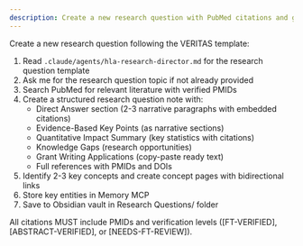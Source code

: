 ```yaml
---
description: Create a new research question with PubMed citations and grant-ready formatting
---
```


Create a new research question following the VERITAS template:

1. Read `.claude/agents/hla-research-director.md` for the research question template
2. Ask me for the research question topic if not already provided
3. Search PubMed for relevant literature with verified PMIDs
4. Create a structured research question note with:
   - Direct Answer section (2-3 narrative paragraphs with embedded citations)
   - Evidence-Based Key Points (as narrative sections)
   - Quantitative Impact Summary (key statistics with citations)
   - Knowledge Gaps (research opportunities)
   - Grant Writing Applications (copy-paste ready text)
   - Full references with PMIDs and DOIs
5. Identify 2-3 key concepts and create concept pages with bidirectional links
6. Store key entities in Memory MCP
7. Save to Obsidian vault in Research Questions/ folder

All citations MUST include PMIDs and verification levels ([FT-VERIFIED], [ABSTRACT-VERIFIED], or [NEEDS-FT-REVIEW]).
